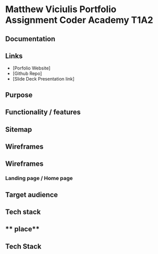 # **Matthew Viciulis Portfolio Assignment Coder Academy T1A2**

## **Documentation**


## **Links**

- [Porfolio Website]
- [Github Repo]
- [Slide Deck Presentation link]

## **Purpose**



## **Functionality / features**



## **Sitemap**



## **Wireframes**

## **Wireframes**

### Landing page / Home page

   


## **Target audience**



## **Tech stack**



## ** place**



## **Tech Stack**


